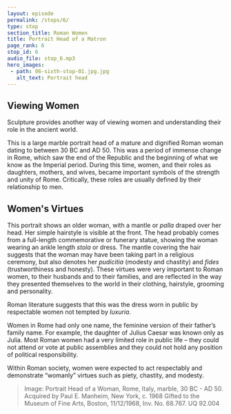 ```yaml
---
layout: episode
permalink: /stops/6/
type: stop
section_title: Roman Women 
title: Portrait Head of a Matron
page_rank: 6
stop_id: 6
audio_file: stop_6.mp3
hero_images:
 - path: 06-sixth-stop-01.jpg.jpg
   alt_text: Portrait head 
---
```


## Viewing Women
Sculpture provides another way of viewing women and understanding their role in the ancient world. 

This is a large marble portrait head of a mature and dignified Roman woman dating to between 30 BC and AD 50. This was a period of immense change in Rome, which saw the end of the Republic and the beginning of what we know as the Imperial period. During this time, women, and their roles as daughters, mothers, and wives, became important symbols of the strength and unity of Rome. Critically, these roles are usually defined by their relationship to men. 

## Women's Virtues
This portrait shows an older woman, with a mantle or <i>palla</i> draped over her head. Her simple hairstyle is visible at the front. The head probably comes from a full-length commemorative or funerary statue, showing the woman wearing an ankle length <i>stola</i> or dress. The mantle covering the hair suggests that the woman may have been taking part in a religious ceremony, but also denotes her <i>pudicitia</i> (modesty and chastity) and <i>fides</i> (trustworthiness and honesty). These virtues were very important to Roman women, to their husbands and to their families, and are reflected in the way they presented themselves to the world in their clothing, hairstyle, grooming and personality. 

Roman literature suggests that this was the dress worn in public by respectable women not tempted by <i>luxuria</i>. 

Women in Rome had only one name, the feminine version of their father’s family name. For example, the daughter of Julius Caesar was known only as Julia. Most Roman women had a very limited role in public life – they could not attend or vote at public assemblies and they could not hold any position of political responsibility. 

Within Roman society, women were expected to act respectably and demonstrate “womanly” virtues such as piety, chastity, and modesty. 

> Image: Portrait Head of a Woman, Rome, Italy, marble, 30 BC - AD 50. Acquired by Paul E. Manheim, New York, c. 1968 Gifted to the Museum of Fine Arts, Boston, 11/12/1968, Inv. No. 68.767. UQ 92.004
